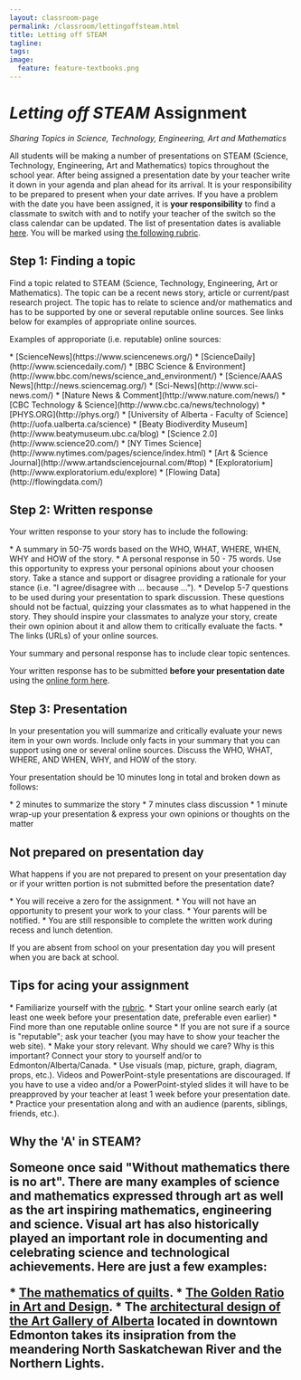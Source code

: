 ```yaml
---
layout: classroom-page
permalink: /classroom/lettingoffsteam.html
title: Letting off STEAM
tagline:
tags:
image:
  feature: feature-textbooks.png
---
```

<h1><em>Letting off STEAM</em> Assignment</h1>
<p><em>Sharing Topics in Science, Technology, Engineering, Art and Mathematics</em></p>

<p>All students will be making a number of presentations on STEAM (Science, Technology, Engineering, Art and Mathematics) topics throughout the school year. After being assigned a presentation date by your teacher write it down in your agenda and plan ahead for its arrival. It is your responsibility to be prepared to present when your date arrives. If you have a problem with the date you have been assigned, it is <strong>your responsibility</strong> to find a classmate to switch with and to notify your teacher of the switch so the class calendar can be updated. The list of presentation dates is avaliable <a href="https://docs.google.com/spreadsheets/d/1y_b_imhDCj5xEqRoVe2hgBfz0_gmdVjF0P1YJiA2gMk/edit?usp=sharing">here</a>. You will be marked using <a href="lettingoffsteamrubric.pdf">the following rubric</a>.</p>

<h2>Step 1: Finding a topic</h2>
<p>Find a topic related to STEAM (Science, Technology, Engineering, Art or Mathematics). The topic can be a recent news story, article or current/past research project. The topic has to relate to science and/or mathematics and has to be supported by one or several reputable online sources. See links below for examples of appropriate online sources.</p>
	
<p>Examples of approporiate (i.e. reputable) online sources:</p>
* [ScienceNews](https://www.sciencenews.org/)
* [ScienceDaily](http://www.sciencedaily.com/)
* [BBC Science & Environment](http://www.bbc.com/news/science_and_environment/)
* [Science/AAAS News](http://news.sciencemag.org/)
* [Sci-News](http://www.sci-news.com/)
* [Nature News & Comment](http://www.nature.com/news/)
* [CBC Technology & Science](http://www.cbc.ca/news/technology)
* [PHYS.ORG](http://phys.org/)
* [University of Alberta - Faculty of Science](http://uofa.ualberta.ca/science)
* [Beaty Biodiverdity Museum](http://www.beatymuseum.ubc.ca/blog)
* [Science 2.0](http://www.science20.com/)
* [NY Times Science](http://www.nytimes.com/pages/science/index.html)
* [Art & Science Journal](http://www.artandsciencejournal.com/#top)
* [Exploratorium](http://www.exploratorium.edu/explore)
* [Flowing Data](http://flowingdata.com/)
	
<h2>Step 2: Written response</h2>
<p>Your written response to your story has to include the following:</p>
* A summary in 50-75 words based on the WHO, WHAT, WHERE, WHEN, WHY and HOW of the story.
* A personal response in 50 - 75 words. Use this opportunity to express your personal opinions about your choosen story. Take a stance and support or disagree providing a rationale for your stance (i.e. "I agree/disagree with ... because ...").
* Develop 5-7 questions to be used during your presentation to spark discussion. These questions should not be factual, quizzing your classmates as to what happened in the story. They should inspire your classmates to analyze your story, create their own opinion about it and allow them to critically evaluate the facts.
* The links (URLs) of your online sources.

<p>Your summary and personal response has to include clear topic sentences.</p>
	
<p>Your written response has to be submitted <strong>before your presentation date</strong> using the <a href="http://goo.gl/forms/JLpXzRqB6c">online form here</a>.</p>

<h2>Step 3: Presentation</h2>
<p>In your presentation you will summarize and critically evaluate your news item in your own words. Include only facts in your summary that you can support using one or several online sources. Discuss the WHO, WHAT, WHERE, AND WHEN, WHY, and HOW of the story.</p>

<p>Your presentation should be 10 minutes long in total and broken down as follows:</p>
* 2 minutes to summarize the story
* 7 minutes class discussion
* 1 minute wrap-up your presentation & express your own opinions or thoughts on the matter

<h2>Not prepared on presentation day</h2>
<p>What happens if you are not prepared to present on your presentation day or if your written portion is not submitted before the presentation date?</p>
* You will receive a zero for the assignment.
* You will not have an opportunity to present your work to your class.
* Your parents will be notified.
* You are still responsible to complete the written work during recess and lunch detention. 

<p>If you are absent from school on your presentation day you will present when you are back at school.</p>

<h2>Tips for acing your assignment</h2>
* Familiarize yourself with the <a href="lettingoffsteamrubric.pdf">rubric</a>.
* Start your online search early (at least one week before your presentation date, preferable even earlier)
* Find more than one reputable online source 
* If you are not sure if a source is "reputable"; ask your teacher (you may have to show your teacher the web site).
* Make your story relevant. Why should we care? Why is this important? Connect your story to yourself and/or to Edmonton/Alberta/Canada.
* Use visuals (map, picture, graph, diagram, props, etc.). Videos and PowerPoint-style presentations are discouraged. If you have to use a video and/or a PowerPoint-styled slides it will have to be preapproved by your teacher at least 1 week before your presentation date.
* Practice your presentation along and with an audience (parents, siblings, friends, etc.).

<h2>Why the 'A' in STEAM?</a>
<p>Someone once said "Without mathematics there is no art". There are many examples of science and mathematics expressed through art as well as the art inspiring mathematics, engineering and science. Visual art has also historically played an important role in documenting and celebrating science and technological achievements. Here are just a few examples:</p>
* <a href="http://www.telusplanet.net/public/gdevries/">The mathematics of quilts</a>.
* <a href="http://www.goldennumber.net/art-composition-design/">The Golden Ratio in Art and Design</a>.
* The <a href="http://www.youraga.ca/about-us/the-building/">architectural design of the Art Gallery of Alberta</a> located in downtown Edmonton takes its insipration from the meandering North Saskatchewan River and the Northern Lights.